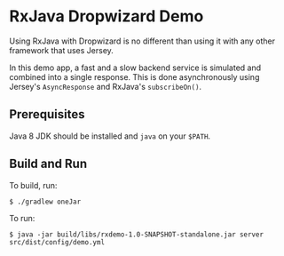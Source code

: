 # RxJava Dropwizard Demo

Using RxJava with Dropwizard is no different than using it with any other framework that uses Jersey.

In this demo app, a fast and a slow backend service is simulated and combined into a single response. 
This is done asynchronously using Jersey's `AsyncResponse` and RxJava's `subscribeOn()`.

## Prerequisites

Java 8 JDK should be installed and `java` on your `$PATH`.

## Build and Run

To build, run:

```
$ ./gradlew oneJar
```

To run:

```
$ java -jar build/libs/rxdemo-1.0-SNAPSHOT-standalone.jar server src/dist/config/demo.yml
```

